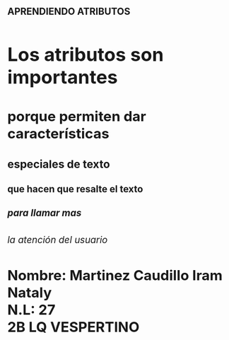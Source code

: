 <HTM>
<HEAD>
<h2 TITLE> APRENDIENDO ATRIBUTOS <h/2 TITLE>
<BODY>
<h1> Los atributos son importantes </1>
<h2> porque permiten dar características </h2>
<h3 ALING="LEFT"> especiales de texto </h3>
<h4 ALING="RIGHT">que hacen que resalte el texto </4>
<h5 ALING="CENTER"> para llamar mas </5>
<h6> la atención del usuario </h6>
<h2> Nombre: Martinez Caudillo Iram Nataly <br> N.L: 27 <br> 2B LQ VESPERTINO
</BODY>
</HTML>

<!---
AngelJLA/AngelJLA is a ✨ special ✨ repository because its `README.md` (this file) appears on your GitHub profile.
You can click the Preview link to take a look at your changes.
--->
